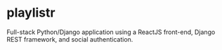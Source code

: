 # playlistr
Full-stack Python/Django application using a ReactJS front-end, Django REST framework, and social authentication.
